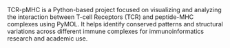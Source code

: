TCR-pMHC is a Python-based project focused on visualizing and analyzing the interaction between T-cell Receptors (TCR) and peptide-MHC complexes using PyMOL. It helps identify conserved patterns and structural variations across different immune complexes for immunoinformatics research and academic use.
